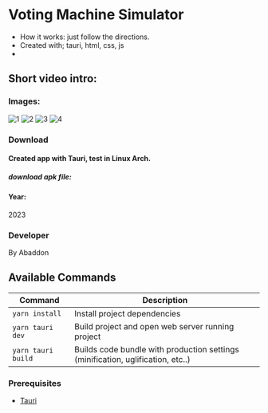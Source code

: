 # Voting Machine Simulator
- How it works: just follow the directions.
- Created with; tauri, html, css, js
- 
## Short video intro:

### Images:
![1](https://github.com/byAbaddon/Voting-Machine/assets/51271834/f4ccb67c-4c11-41d3-98c3-32e1d69e0b01)
![2](https://github.com/byAbaddon/Voting-Machine/assets/51271834/55eed7cd-ad25-464b-9604-b441282684c6)
![3](https://github.com/byAbaddon/Voting-Machine/assets/51271834/4a890aad-04c4-49e9-b53e-d6d6f597188e)
![4](https://github.com/byAbaddon/Voting-Machine/assets/51271834/bb09bd22-aaaa-45e4-8445-5b4d69d8a0a4)

### Download
#### Created app with Tauri, test in Linux Arch.
##### download apk file:

#### Year:
2023

### Developer
By Abaddon


## Available Commands

| Command | Description |
|---------|-------------|
| `yarn install` | Install project dependencies |
| `yarn tauri dev ` | Build project and open web server running project |
| `yarn tauri build` | Builds code bundle with production settings (minification, uglification, etc..) |


### Prerequisites
- [Tauri](https://tauri.app)
